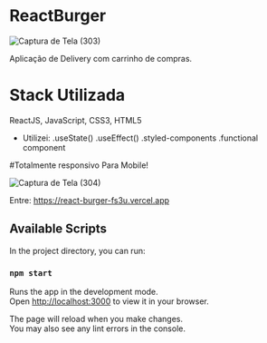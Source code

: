 # ReactBurger

![Captura de Tela (303)](https://user-images.githubusercontent.com/34719454/192042584-65f3471b-25b3-4843-9020-345db00b1bb3.png)

Aplicação de Delivery com carrinho de compras.

# Stack Utilizada
ReactJS, JavaScript, CSS3, HTML5
- Utilizei:
.useState()
.useEffect()
.styled-components
.functional component

#Totalmente responsivo Para Mobile!

![Captura de Tela (304)](https://user-images.githubusercontent.com/34719454/192043594-7cb2885c-88e9-4d22-b5d1-0cbff70bdfd7.png)

Entre: https://react-burger-fs3u.vercel.app



## Available Scripts

In the project directory, you can run:

### `npm start`

Runs the app in the development mode.\
Open [http://localhost:3000](http://localhost:3000) to view it in your browser.

The page will reload when you make changes.\
You may also see any lint errors in the console.
